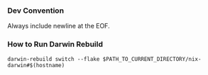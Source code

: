 ### Dev Convention
Always include newline at the EOF.

### How to Run Darwin Rebuild
```shell
darwin-rebuild switch --flake $PATH_TO_CURRENT_DIRECTORY/nix-darwin#$(hostname)
```
